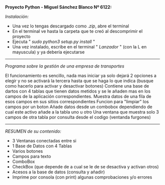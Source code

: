 **Proyecto Python - Miguel Sánchez Blanco Nº 6122:**


*Instalación:*

- Una vez lo tengas descargado como *.zip*, abre el terminal
- En el terminal ve hasta la carpeta que te creó al descomprimir el proyecto
- Ejecuta " *sudo python3 setup.py install* "
- Una vez instalado, escribe en el terminal " *Lanzador* " (con la L en mayuscula) y ya debería ejecutarse


-----------------------------------------------------------------------------------------------------------------
*Programa sobre la gestión de una empresa de transportes*

El funcionamiento es sencillo, nada mas iniciar ya solo dejará 2 opciones a elegir y no se activará la tercera hasta que se haga lo que indica (busque como hacerlo para activar y desactivar botones)
Contiene una base de dartos con 4 tablas que tienen datos metidos y se le añaden mas en los campos de la aplicación correspondientes.
Muestra datos de una fila de esos campos en sus sitios correspondientes
Funcion para "limpiar" los campos por un boton
Añade datos desde un combobox dependiendo de cual este activo añade a la tabla uno u otro
Una ventana que muestra solo 3 campos de otra tabla por consulta desde el codigo (ventanda furgones)

-----------------------------------------------------------------------------------------------------------------

*RESUMEN de su contenido:*

- 3 Ventanas conectadas entre si
- 1 Base de Datos con 4 Tablas
- Varios botones
- Campos para texto
- ComboBox
- CheckBox (que depende de a cual se le de se desactiva y activan otros)
- Acesos a la base de datos (consulta y añadir)
- Imprime por consola (con print) algunas comprobaciones y/o errores
